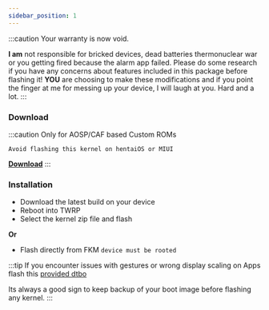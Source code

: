 ```yaml
---
sidebar_position: 1
---
```


:::caution
Your warranty is now void.

**I am** not responsible for bricked devices, dead batteries
thermonuclear war or you getting fired because the alarm app failed. Please
do some research if you have any concerns about features included in this package
before flashing it! **YOU** are choosing to make these modifications and if
you point the finger at me for messing up your device, I will laugh at you. Hard and a lot.
:::

### Download

:::caution
Only for AOSP/CAF based Custom ROMs

`Avoid flashing this kernel on hentaiOS or MIUI`

[**Download**](https://github.com/UtsavBalar1231/kernel_xiaomi_sm8250/releases/tag/0.4.j)
:::

### Installation

- Download the latest build on your device
- Reboot into TWRP
- Select the kernel zip file and flash

**Or**

- Flash directly from FKM `device must be rooted`

:::tip
If you encounter issues with gestures or wrong display scaling on Apps flash this [provided dtbo](https://github.com/UtsavBalar1231/kernel_xiaomi_sm8250/releases/download/0.4.j/dtbo-gestures-alioth.img)

Its always a good sign to keep backup of your boot image before flashing any kernel.
:::

